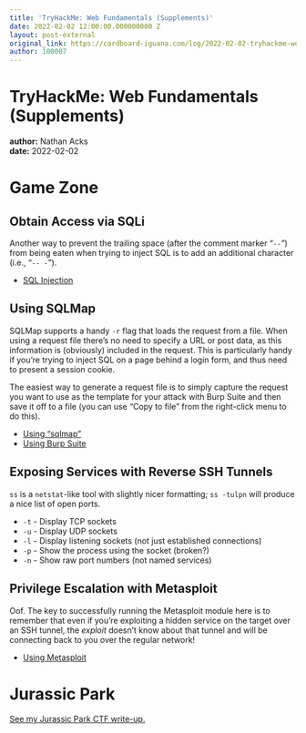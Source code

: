 ```yaml
---
title: 'TryHackMe: Web Fundamentals (Supplements)'
date: 2022-02-02 12:00:00.000000000 Z
layout: post-external
original_link: https://cardboard-iguana.com/log/2022-02-02-tryhackme-web-fundamentals-supplements.html
author: 100007
---
```


# TryHackMe: Web Fundamentals (Supplements)

**author:** Nathan Acks  
**date:** 2022-02-02

# Game Zone

## Obtain Access via SQLi

Another way to prevent the trailing space (after the comment marker “`--`”) from being eaten when trying to inject SQL is to add an additional character (i.e., “`-- -`”).

- [SQL Injection](https://cardboard-iguana.com/notes/sql-injection.html)

## Using SQLMap

SQLMap supports a handy `-r` flag that loads the request from a file. When using a request file there’s no need to specify a URL or post data, as this information is (obviously) included in the request. This is particularly handy if you’re trying to inject SQL on a page behind a login form, and thus need to present a session cookie.

The easiest way to generate a request file is to simply capture the request you want to use as the template for your attack with Burp Suite and then save it off to a file (you can use “Copy to file” from the right-click menu to do this).

- [Using “sqlmap”](https://cardboard-iguana.com/notes/sqlmap.html)
- [Using Burp Suite](https://cardboard-iguana.com/notes/burp-suite.html)

## Exposing Services with Reverse SSH Tunnels

`ss` is a `netstat`-like tool with slightly nicer formatting; `ss -tulpn` will produce a nice list of open ports.

- `-t` - Display TCP sockets
- `-u` - Display UDP sockets
- `-l` - Display listening sockets (not just established connections)
- `-p` - Show the process using the socket (broken?)
- `-n` - Show raw port numbers (not named services)

## Privilege Escalation with Metasploit

Oof. The key to successfully running the Metasploit module here is to remember that even if you’re exploiting a hidden service on the target over an SSH tunnel, the _exploit_ doesn’t know about that tunnel and will be connecting back to you over the regular network!

- [Using Metasploit](https://cardboard-iguana.com/notes/metasploit.html)

# Jurassic Park

[See my Jurassic Park CTF write-up.](https://cardboard-iguana.com/notes/tryhackme-jurassic-park.html)

